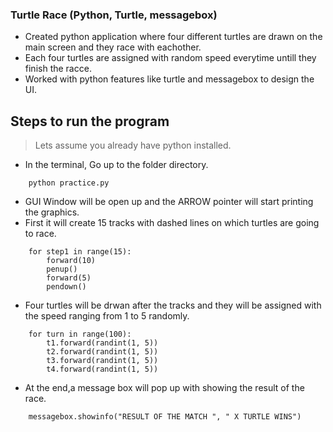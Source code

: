 ### Turtle Race (Python, Turtle, messagebox)
- Created python application where four different turtles are drawn on the main screen and they race with eachother.
- Each four turtles are assigned with random speed everytime untill they finish the racce.
- Worked with python features like turtle and messagebox to design the UI.

## Steps to run the program
> Lets assume you already have python installed.

- In the terminal, Go up to the folder directory.
```
    python practice.py

```

- GUI Window will be open up and the ARROW pointer will start printing the graphics.
- First it will create 15 tracks with dashed lines on which turtles are going to race.
```
    for step1 in range(15):
        forward(10)
        penup()
        forward(5)
        pendown()
```

- Four turtles will be drwan after the tracks and they will be assigned with the speed ranging from 1 to 5 randomly.
```
    for turn in range(100):
        t1.forward(randint(1, 5))
        t2.forward(randint(1, 5))
        t3.forward(randint(1, 5))
        t4.forward(randint(1, 5))
```

- At the end,a message box will pop up with showing the result of the race.
```
    messagebox.showinfo("RESULT OF THE MATCH ", " X TURTLE WINS")
```
